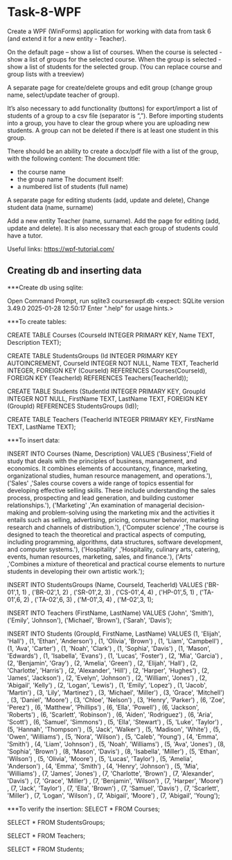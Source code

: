 # Task-8-WPF
Create a WPF (WinForms) application for working with data from task 6 (and extend it for a new entity - Teacher).

On the default page – show a list of courses. When the course is selected - show a list of groups for the selected course. When the group is selected - show a list of students for the selected group. (You can replace course and group lists with a treeview)

A separate page for create/delete groups and edit group (change group name, select/update teacher of group). 

It’s also necessary to add functionality (buttons) for export/import a list of students of a group to a csv file (separator is “,”). Before importing students into a group, you have to clear the group where you are uploading new students.
A group can not be deleted if there is at least one student in this group.

There should be an ability to create a docx/pdf file with a list of the group, with the following content:
The document title:
- the course name
- the group name
The document itself:
- a numbered list of students (full name)

A separate page for editing students (add, update and delete), Change student data (name, surname)

Add a new entity Teacher (name, surname). Add the page for editing (add, update and delete). It is also necessary that each group of students could have a tutor.

Useful links:
https://wpf-tutorial.com/


## Creating db and inserting data

***Create db using sqlite:

Open Command Prompt, run
sqlite3 courseswpf.db
<expect: SQLite version 3.49.0 2025-01-28 12:50:17
Enter ".help" for usage hints.>

***To create tables:

CREATE TABLE Courses (CourseId INTEGER PRIMARY KEY,
                                       Name TEXT, Description TEXT);


CREATE TABLE StudentsGroups (Id INTEGER PRIMARY KEY AUTOINCREMENT,
                                                    CourseId INTEGER NOT NULL,
                                                                     Name TEXT, TeacherId INTEGER,
                             FOREIGN KEY (CourseId) REFERENCES Courses(CourseId),
                             FOREIGN KEY (TeacherId) REFERENCES Teachers(TeacherId));


CREATE TABLE Students (StudentId INTEGER PRIMARY KEY,
                                         GroupId INTEGER NOT NULL,
                                                         FirstName TEXT, LastName TEXT,
                       FOREIGN KEY (GroupId) REFERENCES StudentsGroups (Id));


CREATE TABLE Teachers (TeacherId INTEGER PRIMARY KEY,
                                         FirstName TEXT, LastName TEXT);

***To insert data:

INSERT INTO Courses (Name, Description)
VALUES ('Business','Field of study that deals with the principles of business, management, and economics. It combines elements of accountancy, finance, marketing, organizational studies, human resource management, and operations.'),
       ('Sales' ,'Sales course covers a wide range of topics essential for developing effective selling skills. These include understanding the sales process, prospecting and lead generation, and building customer relationships.'),
       ('Marketing' ,'An examination of managerial decision-making and problem-solving using the marketing mix and the activities it entails such as selling, advertising, pricing, consumer behavior, marketing research and channels of distribution.'),
       ('Computer science' ,'The course is designed to teach the theoretical and practical aspects of computing, including programming, algorithms, data structures, software development, and computer systems.'),
       ('Hospitality' ,'Hospitality, culinary arts, catering, events, human resources, marketing, sales, and finance.'),
       ('Arts' ,'Combines a mixture of theoretical and practical course elements to nurture students in developing their own artistic work.');


INSERT INTO StudentsGroups (Name, CourseId, TeacherId)
VALUES ('BR-01',1, 1) ,
       ('BR-02',1, 2) ,
       ('SR-01',2, 3) ,
       ('CS-01',4, 4) ,
       ('HP-01',5, 1) ,
       ('TA-01',6, 2) ,
       ('TA-02',6, 3) ,
       ('M-01',3, 4) ,
       ('M-02',3, 1);


INSERT INTO Teachers (FirstName, LastName)
VALUES ('John', 'Smith'),
       ('Emily', 'Johnson'),
       ('Michael', 'Brown'),
       ('Sarah', 'Davis');


INSERT INTO Students (GroupId, FirstName, LastName)
VALUES (1, 'Elijah', 'Hall') ,
       (1, 'Ethan', 'Anderson') ,
       (1, 'Olivia', 'Brown') ,
       (1, 'Liam', 'Campbell') ,
       (1, 'Ava', 'Carter') ,
       (1, 'Noah', 'Clark') ,
       (1, 'Sophia', 'Davis') ,
       (1, 'Mason', 'Edwards') ,
       (1, 'Isabella', 'Evans') ,
       (1, 'Lucas', 'Foster') ,
       (2, 'Mia', 'Garcia') ,
       (2, 'Benjamin', 'Gray') ,
       (2, 'Amelia', 'Green') ,
       (2, 'Elijah', 'Hall') ,
       (2, 'Charlotte', 'Harris') ,
       (2, 'Alexander', 'Hill') ,
       (2, 'Harper', 'Hughes') ,
       (2, 'James', 'Jackson') ,
       (2, 'Evelyn', 'Johnson') ,
       (2, 'William', 'Jones') ,
       (2, 'Abigail', 'Kelly') ,
       (2, 'Logan', 'Lewis') ,
       (1, 'Emily', 'Lopez') ,
       (1, 'Jacob', 'Martin') ,
       (3, 'Lily', 'Martinez') ,
       (3, 'Michael', 'Miller') ,
       (3, 'Grace', 'Mitchell') ,
       (3, 'Daniel', 'Moore') ,
       (3, 'Chloe', 'Nelson') ,
       (3, 'Henry', 'Parker') ,
       (6, 'Zoe', 'Perez') ,
       (6, 'Matthew', 'Phillips') ,
       (6, 'Ella', 'Powell') ,
       (6, 'Jackson', 'Roberts') ,
       (6, 'Scarlett', 'Robinson') ,
       (6, 'Aiden', 'Rodriguez') ,
       (6, 'Aria', 'Scott') ,
       (6, 'Samuel', 'Simmons') ,
       (5, 'Ella', 'Stewart') ,
       (5, 'Luke', 'Taylor') ,
       (5, 'Hannah', 'Thompson') ,
       (5, 'Jack', 'Walker') ,
       (5, 'Madison', 'White') ,
       (5, 'Owen', 'Williams') ,
       (5, 'Nora', 'Wilson') ,
       (5, 'Caleb', 'Young') ,
       (4, 'Emma', 'Smith') ,
       (4, 'Liam', 'Johnson') ,
       (5, 'Noah', 'Williams') ,
       (5, 'Ava', 'Jones') ,
       (8, 'Sophia', 'Brown') ,
       (8, 'Mason', 'Davis') ,
       (8, 'Isabella', 'Miller') ,
       (5, 'Ethan', 'Wilson') ,
       (5, 'Olivia', 'Moore') ,
       (5, 'Lucas', 'Taylor') ,
       (5, 'Amelia', 'Anderson') ,
       (4, 'Emma', 'Smith') ,
       (4, 'Henry', 'Johnson') ,
       (5, 'Mia', 'Williams') ,
       (7, 'James', 'Jones') ,
       (7, 'Charlotte', 'Brown') ,
       (7, 'Alexander', 'Davis') ,
       (7, 'Grace', 'Miller') ,
       (7, 'Benjamin', 'Wilson') ,
       (7, 'Harper', 'Moore') ,
       (7, 'Jack', 'Taylor') ,
       (7, 'Ella', 'Brown') ,
       (7, 'Samuel', 'Davis') ,
       (7, 'Scarlett', 'Miller') ,
       (7, 'Logan', 'Wilson') ,
       (7, 'Abigail', 'Moore') ,
       (7, 'Abigail', 'Young');
	   
***To verify the insertion:
SELECT *
FROM Courses;

SELECT *
FROM StudentsGroups;

SELECT *
FROM Teachers;

SELECT *
FROM Students;
